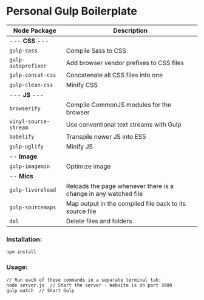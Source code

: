 # Personal Gulp Boilerplate
Node Package | Description
------------ | -------------
--- **CSS** --- |
`gulp-sass` | Compile Sass to CSS
`gulp-autoprefixer` | Add browser vendor prefixes to CSS files
`gulp-concat-css` | Concatenate all CSS files into one
`gulp-clean-css` | Minify CSS
--- **JS** --- |
`browserify` | Compile CommonJS modules for the browser
`vinyl-source-stream` | Use conventional text streams with Gulp
`babelify` | Transpile newer JS into ES5
`gulp-uglify` | Minify JS
-- **Image** |
`gulp-imagemin` | Optimize image
-- **Mics** |
`gulp-livereload` | Reloads the page whenever there is a change in any watched file
`gulp-sourcemaps` | Map output in the compiled file back to its source file
`del` | Delete files and folders

### Installation:
```
npm install
```
### Usage:
```
// Run each of these commands in a separate terminal tab:
node server.js  // Start the server - Website is on port 3000
gulp watch  // Start Gulp
```
